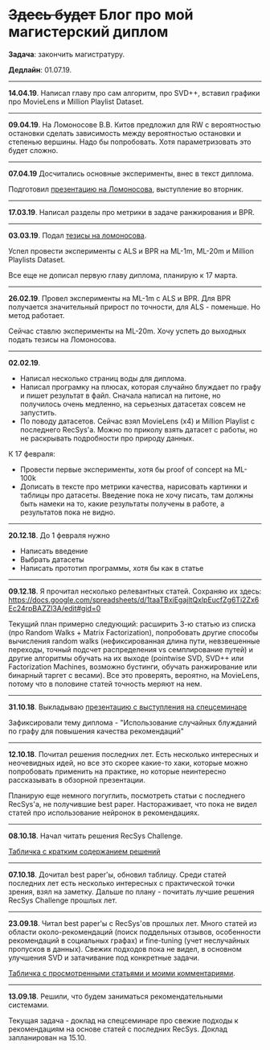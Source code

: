 # ~~Здесь будет~~ Блог про мой магистерский диплом

**Задача**: закончить магистратуру.

**Дедлайн**: 01.07.19.

* * *

**14.04.19**. Написал главу про сам алгоритм, про SVD++, вставил графики про MovieLens и Million Playlist Dataset.

* * *

**09.04.19**. На Ломоносове В.В. Китов предложил для RW с вероятностью остановки сделать зависимость между вероятностью остановки и степенью вершины. Надо бы попробовать. Хотя параметризовать это будет сложно.

* * *

**07.04.19** Досчитались основные эксперименты, внес в текст диплома.

Подготовил [презентацию на Ломоносова](https://github.com/pashakovalenko/masters_diploma/blob/master/lomonosov/presentation.pdf), выступление во вторник.

* * *

**17.03.19**. Написал разделы про метрики в задаче ранжирования и BPR.

* * *

**03.03.19**. Подал [тезисы на ломоносова](https://github.com/pashakovalenko/masters_diploma/blob/master/lomonosov/thesis.pdf).

Успел провести эксперименты с ALS и BPR на ML-1m, ML-20m и Million Playlists Dataset.

Все еще не дописал первую главу диплома, планирую к 17 марта.

* * *

**26.02.19**. Провел эксперименты на ML-1m с ALS и BPR. Для BPR получается значительный прирост по точности, для ALS - поменьше. Но метод работает.

Сейчас ставлю эксперименты на ML-20m. Хочу успеть до выходных подать тезисы на Ломоносова.

* * *

**02.02.19**. 
* Написал несколько страниц воды для диплома. 
* Написал програмку на плюсах, которая случайно блуждает по графу и пишет результат в файл. Сначала написал на питоне, но получилось очень медленно, на серьезных датасетах совсем не запустить.
* По поводу датасетов. Сейчас взял MovieLens (x4) и Million Playlist с последнего RecSys'а. Можно по приколу взять датасет с работы, но не раскрывать подробности про природу данных.

К 17 февраля:
* Провести первые эксперименты, хотя бы proof of concept на ML-100k
* Дописать в тексте про метрики качества, нарисовать картинки и таблицы про датасеты. Введение пока не хочу писать, там должны быть намеки на то, какие результаты получены в работе, а результатов пока не видно.

* * *

**20.12.18**. До 1 февраля нужно
* Написать введение
* Выбрать датасеты
* Написать прототип программы, хотя бы как в статье

* * *

**09.12.18**. Я прочитал несколько релевантных статей. Сохраняю их здесь: https://docs.google.com/spreadsheets/d/1taaTBxiEgajltQxlpEucfZg6Ti2Zx6Ec24rpBAZZl3A/edit#gid=0

Текущий план примерно следующий: расширить 3-ю статью из списка (про Random Walks + Matrix Factorization), попробовать другие способы вычисления random walks (нефиксированная длина пути, невзвешенные переходы, точный подсчет распределения vs семплирование путей) и другие алгоритмы обучать на их выходе (pointwise SVD, SVD++ или Factorization Machines, возможно бустинги, обучать ранжирование или бинарный таргет с весами). Все это проверять, вероятно, на MovieLens, потому что в половине статей точность меряют на нем.

* * *

**31.10.18**. Выкладываю [презентацию с выступления на спецсеминаре](https://github.com/pashakovalenko/masters_diploma/blob/master/presentations/1_recsys.pdf)

Зафиксировали тему диплома - "Использование случайных блужданий по графу для повышения качества рекомендаций"

* * *

**12.10.18**. Почитал решения последних лет. Есть несколько интересных и неочевидных идей, но все это скорее какие-то хаки, которые можно попробовать применить на практике, но которые неинтересно рассказывать в обзорной презентации.

Планирую еще немного погуглить, посмотреть статьи с последнего RecSys'а, не получившие best paper. Настораживает, что пока не видел статей про использование нейронок в рекомендациях.

* * *

**08.10.18**. Начал читать решения RecSys Challenge. 

[Табличка с кратким содержанием решений](https://docs.google.com/spreadsheets/d/11-0LiNUxZDPdB0K-BxQjABRb64M-nsTvD-GtrCuCtcI/edit#gid=1469726117)

* * *

**07.10.18**. Дочитал best paper'ы, обновил таблицу. Среди статей последних лет есть несколько интересных с практической точки зрения, взял на заметку. Дальше по плану - почитать лучшие решения RecSys Challenge прошлых лет.

* * *

**23.09.18**. Читал best paper'ы с RecSys'ов прошлых лет. Много статей из области около-рекомендаций (поиск поддельных отзывов, особенности рекомендаций в социальных графах) и fine-tuning (учет неслучайных пропусков в данных). Свежих подходов пока не видел, в основном улучшения SVD и затачивание под конкретные задачи.

[Табличка с просмотренными статьями и моими комментариями](https://docs.google.com/spreadsheets/d/11-0LiNUxZDPdB0K-BxQjABRb64M-nsTvD-GtrCuCtcI/edit#gid=0).

* * *

**13.09.18**. Решили, что будем заниматься рекомендательными системами.

Текущая задача - доклад на спецсеминаре про свежие подходы к рекомендациям на основе статей с последних RecSys. Доклад запланирован на 15.10.
